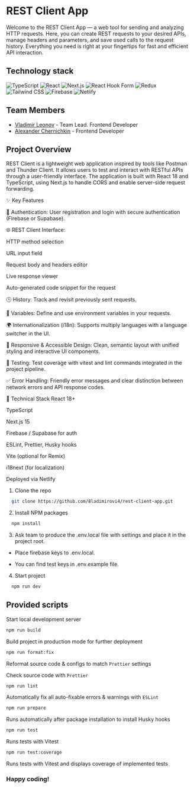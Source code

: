 # REST Client App

Welcome to the REST Client App — a web tool for sending and analyzing HTTP requests. Here, you can create REST requests to your desired APIs, manage headers and parameters, and save used calls to the request history. Everything you need is right at your fingertips for fast and efficient API interaction.

## Technology stack

![TypeScript](https://img.shields.io/badge/TypeScript-007ACC?style=for-the-badge&logo=typescript&logoColor=white)
![React](https://img.shields.io/badge/React-20232A?style=for-the-badge&logo=react&logoColor=61DAFB)
![Next.js](https://img.shields.io/badge/Next.js-000000?style=for-the-badge&logo=nextdotjs&logoColor=white)
![React Hook Form](https://img.shields.io/badge/React_Hook_Form-EC5990?style=for-the-badge&logo=reacthookform&logoColor=white)
![Redux](https://img.shields.io/badge/Redux-593D88?style=for-the-badge&logo=redux&logoColor=white)
![Tailwind CSS](https://img.shields.io/badge/tailwindcss-%2338B2AC.svg?style=for-the-badge&logo=tailwind-css&logoColor=white)
![Firebase](https://img.shields.io/badge/Firebase-FFCA28?style=for-the-badge&logo=firebase&logoColor=black)
![Netlify](https://img.shields.io/badge/Netlify-000000?style=for-the-badge&logo=netlify&logoColor=00C7B7)

## Team Members

- [Vladimir Leonov](https://github.com/8ladimirovi4) - Team Lead. Frontend Developer
- [Alexander Chernichkin](https://github.com/alekseng) - Frontend Developer

## Project Overview

REST Client is a lightweight web application inspired by tools like Postman and Thunder Client. It allows users to test and interact with RESTful APIs through a user-friendly interface. The application is built with React 18 and TypeScript, using Next.js to handle CORS and enable server-side request forwarding.

✨ Key Features

🔐 Authentication: User registration and login with secure authentication (Firebase or Supabase).

🌐 REST Client Interface:

HTTP method selection

URL input field

Request body and headers editor

Live response viewer

Auto-generated code snippet for the request

🕓 History: Track and revisit previously sent requests.

🧩 Variables: Define and use environment variables in your requests.

🌍 Internationalization (i18n): Supports multiply languages with a language switcher in the UI.

🎨 Responsive & Accessible Design: Clean, semantic layout with unified styling and interactive UI components.

🧪 Testing: Test coverage with vitest and lint commands integrated in the project pipeline.

✅ Error Handling: Friendly error messages and clear distinction between network errors and API response codes.

🔧 Technical Stack
React 18+

TypeScript

Next.js 15

Firebase / Supabase for auth

ESLint, Prettier, Husky hooks

Vite (optional for Remix)

i18next (for localization)

Deployed via Netlify

1. Clone the repo

```sh
  git clone https://github.com/8ladimirovi4/rest-client-app.git
```

2. Install NPM packages

```sh
  npm install
```

3. Ask team to produce the .env.local file with settings and place it in the project root. 

- Place firebase keys to .env.local. 

- You can find test keys in .env.example file. 

4. Start project

```sh
  npm run dev
```

## Provided scripts

Start local development server

```sh
npm run build
```

Build project in production mode for further deployment

```sh
npm run format:fix
```

Reformat source code & configs to match `Prettier` settings

Check source code with `Prettier`

```sh
npm run lint
```

Automatically fix all auto-fixable errors & warnings with `ESLint`

```sh
npm run prepare
```

Runs automatically after package installation to install Husky hooks

```sh
npm run test
```

Runs tests with Vitest

```sh
npm run test:coverage
```

Runs tests with Vitest and displays coverage of implemented tests

### Happy coding!
